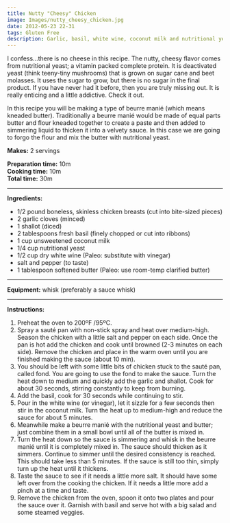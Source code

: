 ```yaml
---
title: Nutty "Cheesy" Chicken
image: Images/nutty_cheesy_chicken.jpg
date: 2012-05-23 22-31
tags: Gluten Free
description: Garlic, basil, white wine, coconut milk and nutritional yeast. Sounds like a weird combination right? Those are the ingredients that come together to make this sauce oh so delectable. I can almost guarantee you will want to lick the plate clean.
---
```

I confess...there is no cheese in this recipe. The nutty, cheesy flavor comes from nutritional yeast; a vitamin packed complete protein. It is deactivated yeast (think teeny-tiny mushrooms) that is grown on sugar cane and beet molasses. It uses the sugar to grow, but there is no sugar in the final product. If you have never had it before, then you are truly missing out. It is really enticing and a little addictive. Check it out.

In this recipe you will be making a type of beurre manié (which means kneaded butter). Traditionally a beurre manié would be made of equal parts butter and flour kneaded together to create a paste and then added to simmering liquid to thicken it into a velvety sauce. In this case we are going to forgo the flour and mix the butter with nutritional yeast. 


**Makes:** 2 servings

**Preparation time:** 10m  
**Cooking time:** 10m  
**Total time:** 30m

---

**Ingredients:**

- 1/2 pound boneless, skinless chicken breasts (cut into bite-sized pieces)
- 2 garlic cloves (minced)
- 1 shallot (diced)
- 2 tablespoons fresh basil (finely chopped or cut into ribbons)
- 1  cup unsweetened coconut milk
- 1/4  cup nutritional yeast
- 1/2  cup dry white wine  (Paleo: substitute with vinegar)
-  salt and pepper (to taste)
- 1 tablespoon softened butter (Paleo: use room-temp clarified butter)


---

**Equipment:** whisk (preferably a sauce whisk)

---

**Instructions:**

1. Preheat the oven to 200ºF /95ºC. 
1. Spray a sauté pan with non-stick spray and heat over medium-high. Season the chicken with a little salt and pepper on each side. Once the pan is hot add the chicken and cook until browned (2-3 minutes on each side). Remove the chicken and place in the warm oven until you are finished making the sauce (about 10 min). 
1. You should be left with some little bits of chicken stuck to the sauté pan, called fond. You are going to use the fond to make the sauce. Turn the heat down to medium and quickly add the garlic and shallot. Cook for about 30 seconds, stirring constantly to keep from burning.
1. Add the basil, cook for 30 seconds while continuing to stir. 
1. Pour in the white wine (or vinegar), let it sizzle for a few seconds then stir in the coconut milk. Turn the heat up to medium-high and reduce the sauce for about 5 minutes. 
1. Meanwhile make a beurre manié with the nutritional yeast and butter; just combine them in a small bowl until all of the butter is mixed in. 
1. Turn the heat down so the sauce is simmering and whisk in the beurre manié until it is completely mixed in. The sauce should thicken as it simmers. Continue to simmer until the desired consistency is reached. This should take less than 5 minutes. If the sauce is still too thin, simply turn up the heat until it thickens. 
1. Taste the sauce to see if it needs a little more salt. It should have some left over from the cooking the chicken. If it needs a little more add a pinch at a time and taste.
1. Remove the chicken from the oven, spoon it onto two plates and pour the sauce over it. Garnish with basil and serve hot with a big salad and some steamed veggies.

